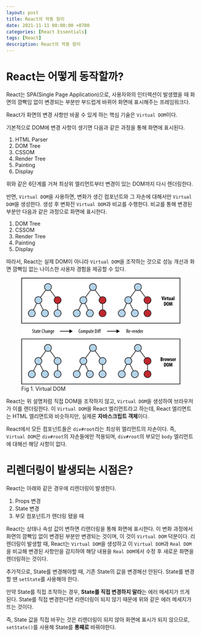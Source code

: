 ```yaml
---
layout: post
title: React의 작동 원리
date: 2021-11-11 00:00:00 +0700
categories: [React Essentials]
tags: [React]
description: React의 작동 원리
---
```


# React는 어떻게 동작할까?

React는 SPA(Single Page Application)으로, 사용자와의 인터렉션이 발생했을 때 화면의 깜빡임 없이 변경되는 부분만 부드럽게 바뀌어 화면에 표시해주는 프레임워크다.

React가 화면의 변경 사항만 바꿀 수 있게 하는 핵심 기술은 `Virtual DOM`이다.

기본적으로 DOM에 변경 사항이 생기면 다음과 같은 과정을 통해 화면에 표시된다.

1. HTML Parser
2. DOM Tree
3. CSSOM
4. Render Tree
5. Painting
6. Display

위와 같은 6단계를 거쳐 최상위 엘리먼트부터 변경이 있는 DOM까지 다시 렌더링한다.

반면, `Virtual DOM`을 사용하면, 변화가 생긴 컴포넌트와 그 자손에 대해서만 `Virtual DOM`을 생성한다. 생성 후 변화전 `Virtual DOM`과 비교를 수행한다. 비교를 통해 변경된 부분만 다음과 같은 과정으로 화면에 표시한다.

1. DOM Tree
2. CSSOM
3. Render Tree
4. Painting
5. Display

따라서, React는 실제 DOM이 아니라 `Virtual DOM`을 조작하는 것으로 성능 개선과 화면 깜빡임 없는 나이스한 사용자 경험을 제공할 수 있다.

<figure>
<img src="./../../images/react-funda1.png" alt="react-funda1">
<figcaption>Fig 1. Virtual DOM</figcaption>
</figure>

React는 위 설명처럼 직접 DOM을 조작하지 않고, `Virtual DOM`을 생성하여 브라우저가 이를 렌더링한다. 이 `Virtual DOM`을 React 엘리먼트라고 하는데, React 엘리면트는 HTML 엘리면트와 비슷하지만, 실제론 **자바스크립트 객체**이다.

React에서 모든 컴포넌트들은 `div#root`라는 최상위 엘리먼트의 자손이다. 즉, `Virtual DOM`은 `div#root`의 자손들에만 적용되며, `div#root`의 부모인 `body` 엘리먼트에 대해선 해당 사항이 없다.

# 리렌더링이 발생되는 시점은?

React는 아래와 같은 경우에 리렌더링이 발생한다.

1. Props 변경
2. State 변경
3. 부모 컴포넌트가 렌더링 됐을 때

React는 상태나 속성 값이 변하면 리렌더링을 통해 화면에 표시한다. 이 변화 과정에서 화면의 깜빡임 없이 변경된 부분만 변경되는 것이며, 이 것이 `Virtual DOM` 덕분이다. 리렌더링이 발생할 때, React는 `Virtual DOM`을 생성하고 이 `Virtual DOM`과 `Real DOM`을 비교해 변경된 사항만을 감지하여 해당 내용을 `Real DOM`에서 수정 후 새로운 화면을 렌더링하는 것이다.

추가적으로, State를 변경해야할 때, 기존 State의 값을 변경해선 안된다. State를 변경할 땐 `setState`를 사용해야 한다.

만약 State를 직접 조작하는 경우, **State를 직접 변경하지 말라**는 에러 메세지가 뜨게 된다. State를 직접 변경한다면 리렌더링이 되지 않기 때문에 위와 같은 에러 메세지가 뜨는 것이다.

즉, State 값을 직접 바꾸는 것은 리렌더링이 되지 않아 화면에 표시가 되지 않으므로, `setState()`를 사용해 State를 **통째로** 바꿔야한다.
